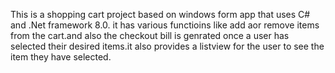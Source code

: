 This is a shopping cart project based on windows form app that uses C# and .Net framework 8.0. it has various functioins like add aor remove items from the cart.and also the checkout bill is genrated once a user has selected their desired items.it also provides a listview for the user to see the item they have selected.
